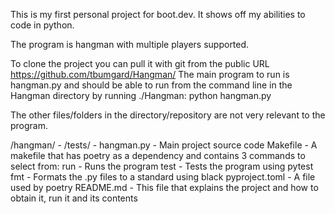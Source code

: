 This is my first personal project for boot.dev.  It shows off my abilities to code in python.

The program is hangman with multiple players supported.

To clone the project you can pull it with git from the public URL https://github.com/tbumgard/Hangman/
The main program to run is hangman.py and should be able to run from the command line in the Hangman directory
by running ./Hangman: python hangman.py

The other files/folders in the directory/repository are not very relevant to the program.

/hangman/ - 
/tests/ - 
hangman.py - Main project source code
Makefile - A makefile that has poetry as a dependency and contains 3 commands to select from:
    run - Runs the program 
    test - Tests the program using pytest
    fmt - Formats the .py files to a standard using black
pyproject.toml - A file used by poetry
README.md - This file that explains the project and how to obtain it, run it and its contents 
